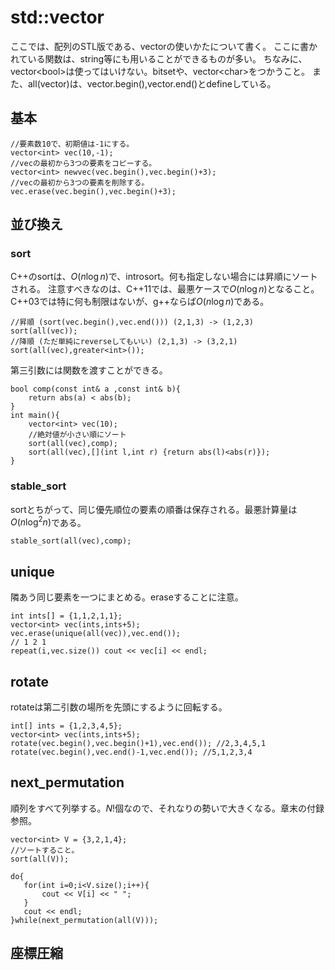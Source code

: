 # std::vector

ここでは、配列のSTL版である、vectorの使いかたについて書く。
ここに書かれている関数は、string等にも用いることができるものが多い。
ちなみに、vector\<bool\>は使ってはいけない。bitsetや、vector\<char\>をつかうこと。
また、all(vector)は、vector.begin(),vector.end()とdefineしている。

## 基本
~~~~~~{.cpp}
//要素数10で、初期値は-1にする。
vector<int> vec(10,-1);
//vecの最初から3つの要素をコピーする。
vector<int> newvec(vec.begin(),vec.begin()+3);
//vecの最初から3つの要素を削除する。
vec.erase(vec.begin(),vec.begin()+3);
~~~~~~

## 並び換え

### sort

C++のsortは、$O(n \log n)$で、introsort。何も指定しない場合には昇順にソートされる。
注意すべきなのは、C++11では、最悪ケースで$O(n \log n)$となること。C++03では特に何も制限はないが、g++ならば$O(n \log n)$である。

~~~~~~{.cpp}
//昇順 (sort(vec.begin(),vec.end())) (2,1,3) -> (1,2,3)
sort(all(vec));
//降順 (ただ単純にreverseしてもいい) (2,1,3) -> (3,2,1)
sort(all(vec),greater<int>());
~~~~~~

第三引数には関数を渡すことができる。

~~~~~~{.cpp}
bool comp(const int& a ,const int& b){
    return abs(a) < abs(b);
}
int main(){
    vector<int> vec(10);
    //絶対値が小さい順にソート
    sort(all(vec),comp);
    sort(all(vec),[](int l,int r) {return abs(l)<abs(r)});
}
~~~~~~

### stable_sort

sortとちがって、同じ優先順位の要素の順番は保存される。最悪計算量は$O(n \log ^ 2 n)$である。

~~~~~~{.cpp}
stable_sort(all(vec),comp);
~~~~~~

## unique


隣あう同じ要素を一つにまとめる。eraseすることに注意。

~~~~~~{.cpp}
int ints[] = {1,1,2,1,1};
vector<int> vec(ints,ints+5);
vec.erase(unique(all(vec)),vec.end());
// 1 2 1
repeat(i,vec.size()) cout << vec[i] << endl;
~~~~~~

## rotate


rotateは第二引数の場所を先頭にするように回転する。

~~~~~~{.cpp}
int[] ints = {1,2,3,4,5};
vector<int> vec(ints,ints+5);
rotate(vec.begin(),vec.begin()+1),vec.end()); //2,3,4,5,1
rotate(vec.begin(),vec.end()-1,vec.end()); //5,1,2,3,4
~~~~~~

## next_permutation

順列をすべて列挙する。$N!$個なので、それなりの勢いで大きくなる。章末の付録参照。

~~~~~~{.cpp}
vector<int> V = {3,2,1,4};
//ソートすること。
sort(all(V));

do{
   for(int i=0;i<V.size();i++){
       cout << V[i] << " ";
   }
   cout << endl;
}while(next_permutation(all(V)));
~~~~~~

## 座標圧縮

~~~~~~{.cpp include=cpp/zip.cpp}
~~~~~~
